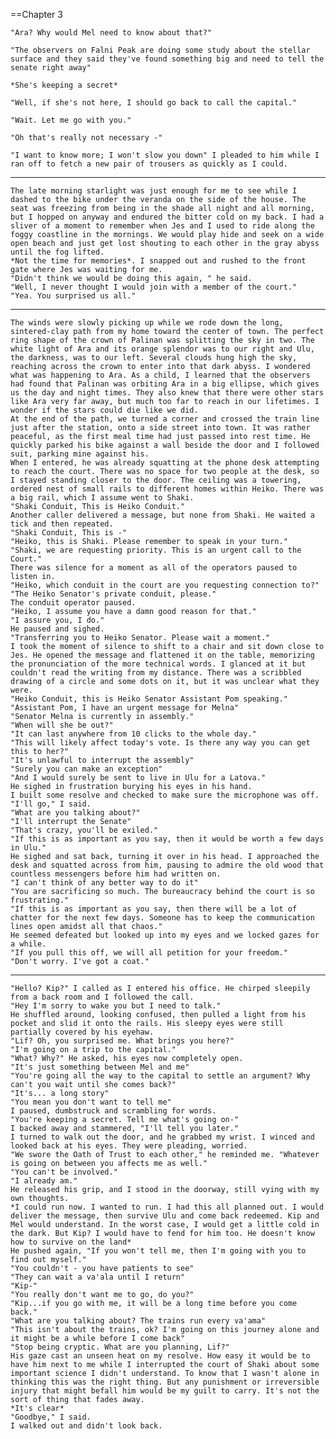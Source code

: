
==Chapter 3

<!--

	In this chapter, I'm exploring the first instance of action writing.

	The messenger, Jes is delivering a note from a local observatory
	that has found evidence of a peculiar sunspot that doesn't move and is growing.

	He doesn't know what's in the message. Only that there has been an ongoing correspondence between Mel and observer Shib, and that this message was urgent.

	They proceed back to the messenger office to send the message via tele-line and her assistant takes the call and promises to deliver the urgent message. The message itself is cryptic and neither Jes nor Lif can understand it.

	Lif decides to go to the city (about 100km - 5 clicks away) to find out more. Once she gets there, she is stopped and told to wait as the meeting is already underway. Lif uses her agility and stealth to snoop on the meeting after Mel has delivered her news. The meeting is still tough to understand as there is heated argument and debate about what to do. The chapter ends on a pivotal reveal of the plot driver

-->

	"Ara? Why would Mel need to know about that?"

	"The observers on Falni Peak are doing some study about the stellar surface and they said they've found something big and need to tell the senate right away"

	*She's keeping a secret*

	"Well, if she's not here, I should go back to call the capital."

	"Wait. Let me go with you."

	"Oh that's really not necessary -"

	"I want to know more; I won't slow you down" I pleaded to him while I ran off to fetch a new pair of trousers as quickly as I could.


-------


	The late morning starlight was just enough for me to see while I dashed to the bike under the veranda on the side of the house. The seat was freezing from being in the shade all night and all morning, but I hopped on anyway and endured the bitter cold on my back. I had a sliver of a moment to remember when Jes and I used to ride along the foggy coastline in the mornings. We would play hide and seek on a wide open beach and just get lost shouting to each other in the gray abyss until the fog lifted.
	*Not the time for memories*. I snapped out and rushed to the front gate where Jes was waiting for me.
	"Didn't think we would be doing this again, " he said.
	"Well, I never thought I would join with a member of the court."
	"Yea. You surprised us all."


-------


	The winds were slowly picking up while we rode down the long, sintered-clay path from my home toward the center of town. The perfect ring shape of the crown of Palinan was splitting the sky in two. The white light of Ara and its orange splendor was to our right and Ulu, the darkness, was to our left. Several clouds hung high the sky, reaching across the crown to enter into that dark abyss. I wondered what was happening to Ara. As a child, I learned that the observers had found that Palinan was orbiting Ara in a big ellipse, which gives us the day and night times. They also knew that there were other stars like Ara very far away, but much too far to reach in our lifetimes. I wonder if the stars could die like we did.
	At the end of the path, we turned a corner and crossed the train line just after the station, onto a side street into town. It was rather peaceful, as the first meal time had just passed into rest time. He quickly parked his bike against a wall beside the door and I followed suit, parking mine against his.
	When I entered, he was already squatting at the phone desk attempting to reach the court. There was no space for two people at the desk, so I stayed standing closer to the door. The ceiling was a towering, ordered nest of small rails to different homes within Heiko. There was a big rail, which I assume went to Shaki.
	"Shaki Conduit, This is Heiko Conduit."
	Another caller delivered a message, but none from Shaki. He waited a tick and then repeated.
	"Shaki Conduit, This is -"
	"Heiko, this is Shaki. Please remember to speak in your turn."
	"Shaki, we are requesting priority. This is an urgent call to the Court."
	There was silence for a moment as all of the operators paused to listen in.
	"Heiko, which conduit in the court are you requesting connection to?"
	"The Heiko Senator's private conduit, please."
	The conduit operator paused.
	"Heiko, I assume you have a damn good reason for that."
	"I assure you, I do."
	He paused and sighed.
	"Transferring you to Heiko Senator. Please wait a moment."
	I took the moment of silence to shift to a chair and sit down close to Jes. He opened the message and flattened it on the table, memorizing the pronunciation of the more technical words. I glanced at it but couldn't read the writing from my distance. There was a scribbled drawing of a circle and some dots on it, but it was unclear what they were.
	"Heiko Conduit, this is Heiko Senator Assistant Pom speaking."
	"Assistant Pom, I have an urgent message for Melna"
	"Senator Melna is currently in assembly."
	"When will she be out?"
	"It can last anywhere from 10 clicks to the whole day."
	"This will likely affect today's vote. Is there any way you can get this to her?"
	"It's unlawful to interrupt the assembly"
	"Surely you can make an exception"
	"And I would surely be sent to live in Ulu for a Latova."
	He sighed in frustration burying his eyes in his hand.
	I built some resolve and checked to make sure the microphone was off.
	"I'll go," I said.
	"What are you talking about?"
	"I'll interrupt the Senate"
	"That's crazy, you'll be exiled."
	"If this is as important as you say, then it would be worth a few days in Ulu."
	He sighed and sat back, turning it over in his head. I approached the desk and squatted across from him, pausing to admire the old wood that countless messengers before him had written on.
	"I can't think of any better way to do it"
	"You are sacrificing so much. The bureaucracy behind the court is so frustrating."
	"If this is as important as you say, then there will be a lot of chatter for the next few days. Someone has to keep the communication lines open amidst all that chaos."
	He seemed defeated but looked up into my eyes and we locked gazes for a while.
	"If you pull this off, we will all petition for your freedom."
	"Don't worry. I've got a coat."


-------


	"Hello? Kip?" I called as I entered his office. He chirped sleepily from a back room and I followed the call.
	"Hey I'm sorry to wake you but I need to talk."
	He shuffled around, looking confused, then pulled a light from his pocket and slid it onto the rails. His sleepy eyes were still partially covered by his eyehaw.
	"Lif? Oh, you surprised me. What brings you here?"
	"I'm going on a trip to the capital."
	"What? Why?" He asked, his eyes now completely open.
	"It's just something between Mel and me"
	"You're going all the way to the capital to settle an argument? Why can't you wait until she comes back?"
	"It's... a long story"
	"You mean you don't want to tell me"
	I paused, dumbstruck and scrambling for words.
	"You're keeping a secret. Tell me what's going on-"
	I backed away and stammered, "I'll tell you later."
	I turned to walk out the door, and he grabbed my wrist. I winced and looked back at his eyes. They were pleading, worried.
	"We swore the Oath of Trust to each other," he reminded me. "Whatever is going on between you affects me as well."
	"You can't be involved."
	"I already am."
	He released his grip, and I stood in the doorway, still vying with my own thoughts.
	*I could run now. I wanted to run. I had this all planned out. I would deliver the message, then survive Ulu and come back redeemed. Kip and Mel would understand. In the worst case, I would get a little cold in the dark. But Kip? I would have to fend for him too. He doesn't know how to survive on the land*
	He pushed again, "If you won't tell me, then I'm going with you to find out myself."
	"You couldn't - you have patients to see"
	"They can wait a va'ala until I return"
	"Kip-"
	"You really don't want me to go, do you?"
	"Kip...if you go with me, it will be a long time before you come back."
	"What are you talking about? The trains run every va'ama"
	"This isn't about the trains, ok? I'm going on this journey alone and it might be a while before I come back"
	"Stop being cryptic. What are you planning, Lif?"
	His gaze cast an unseen heat on my resolve. How easy it would be to have him next to me while I interrupted the court of Shaki about some important science I didn't understand. To know that I wasn't alone in thinking this was the right thing. But any punishment or irreversible injury that might befall him would be my guilt to carry. It's not the sort of thing that fades away.
	*It's clear*
	"Goodbye," I said.
	I walked out and didn't look back.
